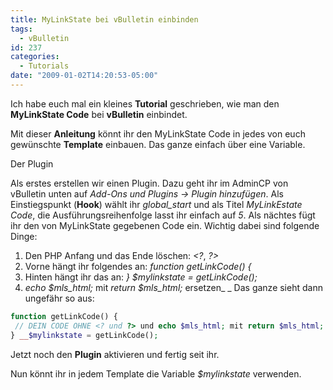 ```yaml
---
title: MyLinkState bei vBulletin einbinden
tags:
  - vBulletin
id: 237
categories:
  - Tutorials
date: "2009-01-02T14:20:53-05:00"
---
```


Ich habe euch mal ein kleines **Tutorial** geschrieben, wie man den **MyLinkState Code** bei **vBulletin** einbindet.
<!--more-->

Mit dieser **Anleitung** könnt ihr den MyLinkState Code in jedes von euch gewünschte **Template** einbauen. Das ganze einfach über eine Variable.

Der Plugin

Als erstes erstellen wir einen Plugin. Dazu geht ihr im AdminCP von vBulletin unten auf _Add-Ons und Plugins -&gt; Plugin hinzufügen_.
Als Einstiegspunkt (**Hook**) wählt ihr _global_start_ und als Titel _MyLinkEstate Code_, die Ausführungsreihenfolge lasst ihr einfach auf _5_.
Als nächtes fügt ihr den von MyLinkState gegebenen Code ein. Wichtig dabei sind folgende Dinge:

1.  Den PHP Anfang und das Ende löschen: _&lt;?_, _?&gt;_
2.  Vorne hängt ihr folgendes an: _function getLinkCode() {_
3.  Hinten hängt ihr das an: _} $mylinkstate = getLinkCode();_
4.  _echo $mls_html;_ mit _return $mls_html;_ ersetzen_
_
Das ganze sieht dann ungefähr so aus:
```php
function getLinkCode() {
 // DEIN CODE OHNE <? und ?> und echo $mls_html; mit return $mls_html; ersetzen
} __$mylinkstate = getLinkCode();
```
Jetzt noch den **Plugin** aktivieren und fertig seit ihr.

Nun könnt ihr in jedem Template die Variable _$mylinkstate_ verwenden.
